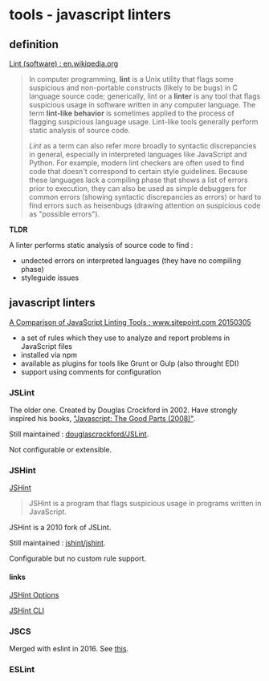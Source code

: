 
# tools - javascript linters

## definition

[Lint (software) : en.wikipedia.org](https://en.wikipedia.org/wiki/Lint_(software))

> In computer programming, **lint** is a Unix utility that flags some suspicious and non-portable constructs (likely to be bugs) in C language source code; generically, lint or a **linter** is any tool that flags suspicious usage in software written in any computer language. The term **lint-like behavior** is sometimes applied to the process of flagging suspicious language usage. Lint-like tools generally perform static analysis of source code.
> 
> *Lint* as a term can also refer more broadly to syntactic discrepancies in general, especially in interpreted languages like JavaScript and Python. For example, modern lint checkers are often used to find code that doesn't correspond to certain style guidelines. Because these languages lack a compiling phase that shows a list of errors prior to execution, they can also be used as simple debuggers for common errors (showing syntactic discrepancies as errors) or hard to find errors such as heisenbugs (drawing attention on suspicious code as "possible errors").

**TLDR**

A linter performs static analysis of source code to find :

- undected errors on interpreted languages (they have no compiling phase)
- styleguide issues

## javascript linters

[A Comparison of JavaScript Linting Tools : www.sitepoint.com 20150305](https://www.sitepoint.com/comparison-javascript-linting-tools/)

- a set of rules which they use to analyze and report problems in JavaScript files
- installed via npm
- available as plugins for tools like Grunt or Gulp (also throught EDI)
- support using comments for configuration

### JSLint

The older one. Created by Douglas Crockford in 2002. Have strongly inspired his books, ["Javascript: The Good Parts (2008)"](https://www.amazon.fr/Javascript-Good-Parts-D-Crockford/dp/0596517742).

Still maintained : [douglascrockford/JSLint](https://github.com/douglascrockford/JSLint).

Not configurable or extensible.

### JSHint

[JSHint](http://jshint.com)

> JSHint is a program that flags suspicious usage in programs written in JavaScript.

JSHint is a 2010 fork of JSLint.

Still maintained : [jshint/jshint](https://github.com/jshint/jshint/).

Configurable but no custom rule support.

#### links

[JSHint Options](http://jshint.com/docs/options/)

[JSHint CLI](http://jshint.com/docs/cli/)

### JSCS

Merged with eslint in 2016. See [this](https://medium.com/@markelog/jscs-end-of-the-line-bc9bf0b3fdb2).

### ESLint


